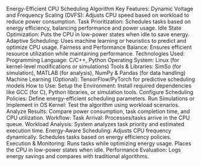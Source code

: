 Energy-Efficient CPU Scheduling Algorithm
Key Features:
Dynamic Voltage and Frequency Scaling (DVFS): Adjusts CPU speed based on workload to reduce power consumption.
Task Prioritization: Schedules tasks based on energy efficiency, balancing performance and power usage.
Idle State Optimization: Puts the CPU in low-power states when idle to save energy.
Adaptive Scheduling: Uses machine learning or heuristics to predict and optimize CPU usage.
Fairness and Performance Balance: Ensures efficient resource utilization while maintaining performance.
Technologies Used:
Programming Language: C/C++, Python
Operating System: Linux (for kernel-level modifications or simulations)
Tools & Libraries: SimSo (for simulation), MATLAB (for analysis), NumPy & Pandas (for data handling)
Machine Learning (Optional): TensorFlow/PyTorch for predictive scheduling models
How to Use:
Setup the Environment: Install required dependencies like GCC (for C), Python libraries, or simulation tools.
Configure Scheduling Policies: Define energy-efficient scheduling parameters.
Run Simulations or Implement in OS Kernel: Test the algorithm using workload scenarios.
Analyze Results: Compare power consumption, task completion time, and CPU utilization.
Workflow:
Task Arrival: Processes/tasks arrive in the CPU queue.
Workload Analysis: System analyzes task priority and estimated execution time.
Energy-Aware Scheduling:
Adjusts CPU frequency dynamically.
Schedules tasks based on energy efficiency policies.
Execution & Monitoring:
Runs tasks while optimizing energy usage.
Places the CPU in low-power states when idle.
Performance Evaluation: Logs energy savings and compares with traditional algorithms.
